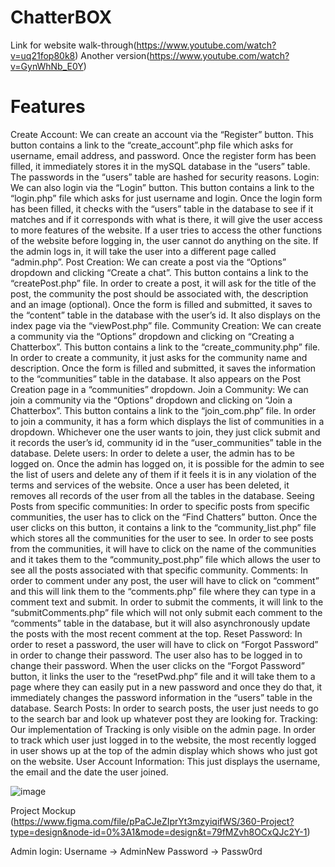 # ChatterBOX



Link for website walk-through(https://www.youtube.com/watch?v=uq21fop80k8)
Another version(https://www.youtube.com/watch?v=GynWhNb_E0Y)
# Features
Create Account: We can create an account via the “Register” button. This button contains a link to the “create_account”.php file which asks for username, email address, and password. Once the register form has been filled, it immediately stores it in the mySQL database in the “users” table. The passwords in the “users” table are hashed for security reasons.
Login: We can also login via the “Login” button. This button contains a link to the “login.php” file which asks for just username and login. Once the login form has been filled, it checks with the “users” table in the database to see if it matches and if it corresponds with what is there, it will give the user access to more features of the website. If a user tries to access the other functions of the website before logging in, the user cannot do anything on the site. If the admin logs in, it will take the user into a different page called “admin.php”.
Post Creation: We can create a post via the “Options” dropdown and clicking “Create a chat”. This button contains a link to the “createPost.php” file. In order to create a post, it will ask for the title of the post, the community the post should be associated with, the description and an image (optional). Once the form is filled and submitted, it saves to the “content” table in the database with the user’s id. It also displays on the index page via the “viewPost.php” file.
Community Creation: We can create a community via the “Options” dropdown and clicking on “Creating a Chatterbox”. This button contains a link to the “create_community.php” file. In order to create a community, it just asks for the community name and description. Once the form is filled and submitted, it saves the information to the “communities” table in the database. It also appears on the Post Creation page in a “communities” dropdown.
Join a Community: We can join a community via the “Options” dropdown and clicking on “Join a Chatterbox”. This button contains a link to the “join_com.php” file. In order to join a community, it has a form which displays the list of communities in a dropdown. Whichever one the user wants to join, they just click submit and it records the user’s id, community id in the “user_communities” table in the database. 
Delete users: In order to delete a user, the admin has to be logged on. Once the admin has logged on, it is possible for the admin to see the list of users and delete any of them if it feels it is in any violation of the terms and services of the website. Once a user has been deleted, it removes all records of the user from all the tables in the database.
Seeing Posts from specific communities: In order to specific posts from specific communities, the user has to click on the “Find Chatters” button. Once the user clicks on this button, it contains a link to the “community_list.php” file which stores all the communities for the user to see. In order to see posts from the communities, it will have to click on the name of the communities and it takes them to the “community_post.php” file which allows the user to see all the posts associated with that specific community.
Comments: In order to comment under any post, the user will have to click on “comment” and this will link them to the “comments.php” file where they can type in a comment text and submit. In order to submit the comments, it will link to the “submitComments.php” file which will not only submit each comment to the “comments” table in the database, but it will also asynchronously update the posts with the most recent comment at the top.
Reset Password: In order to reset a password, the user will have to click on “Forgot Password” in order to change their password. The user also has to be logged in to change their password. When the user clicks on the “Forgot Password” button, it links the user to the “resetPwd.php” file and it will take them to a page where they can easily put in a new password and once they do that, it immediately changes the password information in the “users” table in the database. 
Search Posts: In order to search posts, the user just needs to go to the search bar and look up whatever post they are looking for. 
Tracking: Our implementation of Tracking is only visible on the admin page. In order to track which user just logged in to the website, the most recently logged in user shows up at the top of the admin display which shows who just got on the website.
User Account Information: This just displays the username, the email and the date the user joined. 



![image](https://github.com/yatharth711/myDiscussionForum/assets/67724181/6bad73d2-5f4d-4c3c-bb06-5ae05f9f3d10)

Project Mockup
(https://www.figma.com/file/pPaCJeZIprYt3mzyiqifWS/360-Project?type=design&node-id=0%3A1&mode=design&t=79fMZvh8OCxQJc2Y-1)

Admin login:
Username -> AdminNew
Password -> Passw0rd
